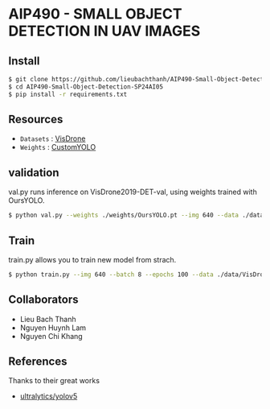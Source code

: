 # AIP490 - SMALL OBJECT DETECTION IN UAV IMAGES


## Install
```bash
$ git clone https://github.com/lieubachthanh/AIP490-Small-Object-Detection-SP24AI05.git
$ cd AIP490-Small-Object-Detection-SP24AI05
$ pip install -r requirements.txt
```

## Resources
* `Datasets` : [VisDrone](http://aiskyeye.com/download/object-detection-2/)
* `Weights` : [CustomYOLO](https://github.com/lieubachthanh/AIP490-Small-Object-Detection-SP24AI05/blob/main/weights/OursYOLO.pt)


## validation  
val.py runs inference on VisDrone2019-DET-val, using weights trained with OursYOLO.  

```bash
$ python val.py --weights ./weights/OursYOLO.pt --img 640 --data ./data/VisDrone.yaml --task val --batch-size 8 
```

## Train
train.py allows you to train new model from strach.
```bash
$ python train.py --img 640 --batch 8 --epochs 100 --data ./data/VisDrone.yaml --weights yolov5s.pt --cfg models/ourYolo.yaml

```

## Collaborators
- Lieu Bach Thanh
- Nguyen Huynh Lam
- Nguyen Chi Khang

## References
Thanks to their great works
* [ultralytics/yolov5](https://github.com/ultralytics/yolov5)
